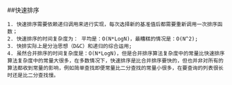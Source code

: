 ##快速排序

    1. 快速排序需要依赖递归调用来进行实现，每次选择新的基准值后都需要重新调用一次排序函数；
    2. 快速排序的时间复杂度为： 平均是：O(N*LogN)，最糟糕的情况是：O(N^2);
    3. 快排实际上是分治思想（D&C）和递归的综合运用;
    4. 虽然合并排序的时间复杂度是：O(N*LogN)，但是合并排序算法复杂度中的常量比快速排序算法复杂度中的常量大很多，在多数情况下，快速排序是比合并排序要快的，但也并非对所有的算法都收到常量的影响，例如简单查找即便常量比二分查找的常量小很多，在要查询的列表很长时还是比二分查找慢。